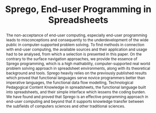---
title: "Sprego, End-user Programming in Spreadsheets"
authors: [Maria Csernoch, Piroska Biro]
abstract: "The non-acceptance of end-user computing, especially end-user programming leads to misconceptions and consequently to the underdevelopment of the wide public in computer-supported problem solving. To find methods in connection with end-user computing, the available sources and their application and usage had to be analysed, from which a selection is presented in this paper. On the contrary to the surface navigation approaches, we provide the essence of Sprego programming, which is a high mathability, computer-supported real world problem solving approach in spreadsheet environments, along with its theoretical background and tools. Sprego heavily relies on the previously published results which proved that functional languages serve novice programmers better than imperative languages, the functional data flow modelling, Technological Pedagogical Content Knowledge in spreadsheets, the functional language built into spreadsheets, and their simple interface which lessens the coding burden. We have found and proved that Sprego is an effective programming approach in end-user computing and beyond that it supports knowledge transfer between the subfields of computers sciences and other traditional sciences."
publishedAt: "ppig-2017"
year: 2017
url_pdf: "files/2017-PPIG-28th-csernoch.pdf"
---